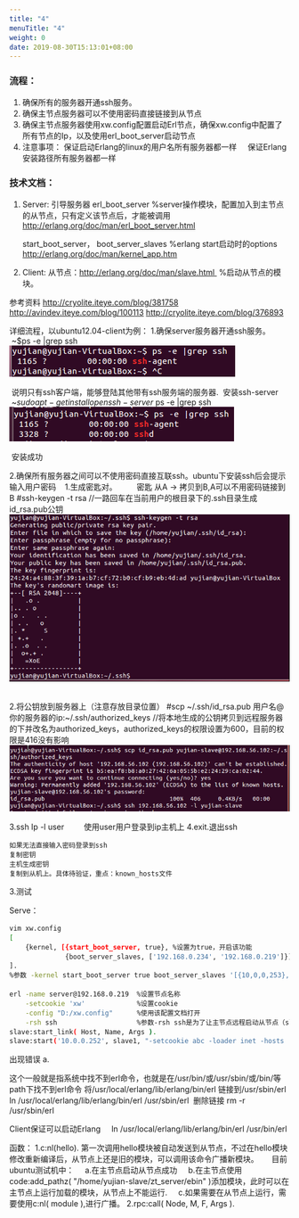 ```yaml
---
title: "4"
menuTitle: "4"
weight: 0
date: 2019-08-30T15:13:01+08:00
---
```

### 流程：
1. 确保所有的服务器开通ssh服务。
2. 确保主节点服务器可以不使用密码直接链接到从节点
3. 确保主节点服务器使用xw.config配置启动Erl节点，确保xw.config中配置了所有节点的Ip，以及使用erl_boot_server启动节点
4. 注意事项：
	保证启动Erlang的linux的用户名所有服务器都一样
    保证Erlang安装路径所有服务器都一样


### 技术文档：
1. Server:
	引导服务器 erl_boot_server
	%server操作模块，配置加入到主节点的从节点，只有定义该节点后，才能被调用 http://erlang.org/doc/man/erl_boot_server.html  
    
	start_boot_server， boot_server_slaves
    %erlang start启动时的options http://erlang.org/doc/man/kernel_app.htm
2. Client:
	从节点：http://erlang.org/doc/man/slave.html 
    %启动从节点的模块。

参考资料
http://cryolite.iteye.com/blog/381758
http://avindev.iteye.com/blog/100113
http://cryolite.iteye.com/blog/376893


详细流程，以ubuntu12.04-client为例：
1.确保server服务器开通ssh服务。
 ~$ps -e |grep ssh
![](../../images/screenshot_1534333386239.png)

 说明只有ssh客户端，能够登陆其他带有ssh服务端的服务器.
 安装ssh-server
 ~$sudo apt-get install openssh-server
 ~$ps -e |grep ssh
![](../../images/screenshot_1534333395700.png)    

 安装成功

2.确保所有服务器之间可以不使用密码直接互联ssh。ubuntu下安装ssh后会提示输入用户密码
   1.生成密匙对。
        密匙 从A -> 拷贝到B,A可以不用密码链接到B
#ssh-keygen -t rsa //一路回车在当前用户的根目录下的.ssh目录生成id_rsa.pub公钥 
![](../../images/screenshot_1534333403187.png) 

2.将公钥放到服务器上（注意存放目录位置）
#scp ~/.ssh/id_rsa.pub 用户名@你的服务器的ip:~/.ssh/authorized_keys
//将本地生成的公钥拷贝到远程服务器的下并改名为authorized_keys，authorized_keys的权限设置为600，目前的权限是416没有影响
![](../../images/screenshot_1534333415220.png)

3.ssh Ip -l user
        使用user用户登录到ip主机上
4.exit.退出ssh
	
	如果无法直接输入密码登录到ssh
	复制密钥
	主机生成密钥
	复制到从机上。具体待验证，重点：known_hosts文件



3.测试

Serve：

```bash
vim xw.config
[
    {kernel, [{start_boot_server, true}, %设置为true，开启该功能
              {boot_server_slaves, ['192.168.0.234', '192.168.0.219']}]} %配置从节点，只有配置后才可能链接
].
%参数 -kernel start_boot_server true boot_server_slaves '[{10,0,0,253},{10,0,0,252}]' 是让主节点成为引导服务器，从节点的beam程序都将从主节点传送。

erl -name server@192.168.0.219  %设置节点名称
    -setcookie 'xw'             %设置cookie
    -config "D:/xw.config"      %使用该配置文档打开
    -rsh ssh                    %参数-rsh ssh是为了让主节点远程启动从节点（slave）必须的
slave:start_link( Host, Name, Args ).
slave:start('10.0.0.252', slave1, "-setcookie abc -loader inet -hosts '10.0.0.253' -id master@10.0.0.253"). 开启从节点10.0.0.252
```
出现错误
a.

这个一般就是指系统中找不到erl命令，也就是在/usr/bin/或/usr/sbin/或/bin/等path下找不到erl命令
将/usr/local/erlang/lib/erlang/bin/erl 链接到/usr/sbin/erl 
ln /usr/local/erlang/lib/erlang/bin/erl /usr/sbin/erl 
删除链接 rm -r /usr/sbin/erl


Client保证可以启动Erlang
    ln /usr/local/erlang/lib/erlang/bin/erl /usr/bin/erl 

函数：
1.c:nl(hello). 第一次调用hello模块被自动发送到从节点，不过在hello模块修改重新编译后，从节点上还是旧的模块，可以调用该命令广播新模块。 
    目前ubuntu测试机中：
    a.在主节点启动从节点成功
    b.在主节点使用code:add_pathz( "/home/yujian-slave/zt_server/ebin" )添加模块，此时可以在主节点上运行加载的模块，从节点上不能运行.
    c.如果需要在从节点上运行，需要使用c:nl( module ),进行广播。
2.rpc:call( Node, M, F, Args ).
